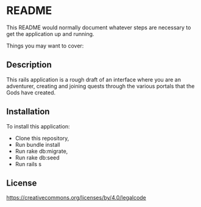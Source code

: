 # README

This README would normally document whatever steps are necessary to get the
application up and running.

Things you may want to cover:

## Description
This rails application is a rough draft of an interface where you are an adventurer, creating and joining quests through the various portals that the Gods have created.

## Installation
To install this application: 
- Clone this repository, 
- Run bundle install
- Run rake db:migrate,
- Run rake db:seed
- Run rails s


## License
https://creativecommons.org/licenses/by/4.0/legalcode